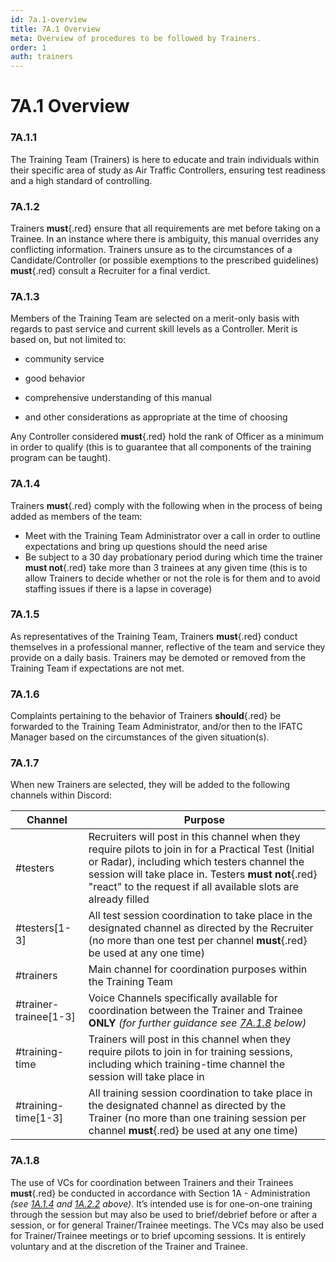 ```yaml
---
id: 7a.1-overview
title: 7A.1 Overview
meta: Overview of procedures to be followed by Trainers.
order: 1
auth: trainers
---
```


# 7A.1 Overview



### 7A.1.1

The Training Team (Trainers) is here to educate and train individuals within their specific area of study as Air Traffic Controllers, ensuring test readiness and a high standard of controlling.



### 7A.1.2

Trainers **must**{.red} ensure that all requirements are met before taking on a Trainee. In an instance where there is ambiguity, this manual overrides any conflicting information. Trainers unsure as to the circumstances of a Candidate/Controller (or possible exemptions to the prescribed guidelines) **must**{.red} consult a Recruiter for a final verdict. 



### 7A.1.3	

Members of the Training Team are selected on a merit-only basis with regards to past service and current skill levels as a Controller. Merit is based on, but not limited to:



- community service

- good behavior

- comprehensive understanding of this manual

- and other considerations as appropriate at the time of choosing

  

Any Controller considered **must**{.red} hold the rank of Officer as a minimum in order to qualify (this is to guarantee that all components of the training program can be taught).



### 7A.1.4

Trainers **must**{.red} comply with the following when in the process of being added as members of the team:

- Meet with the Training Team Administrator over a call in order to outline expectations and bring up questions should the need arise
- Be subject to a 30 day probationary period during which time the trainer **must not**{.red} take more than 3 trainees at any given time (this is to allow Trainers to decide whether or not the role is for them and to avoid staffing issues if there is a lapse in coverage)



### 7A.1.5

As representatives of the Training Team, Trainers **must**{.red} conduct themselves in a professional manner, reflective of the team and service they provide on a daily basis. Trainers may be demoted or removed from the Training Team if expectations are not met. 



### 7A.1.6

Complaints pertaining to the behavior of Trainers **should**{.red} be forwarded to the Training Team Administrator, and/or then to the IFATC Manager based on the circumstances of the given situation(s). 



### 7A.1.7

When new Trainers are selected, they will be added to the following channels within Discord:



| Channel               | Purpose                                                      |
| --------------------- | ------------------------------------------------------------ |
| #testers              | Recruiters will post in this channel when they require pilots to join in for a Practical Test (Initial or Radar), including which testers channel the session will take place in. Testers **must not**{.red} "react" to the request if all available slots are already filled |
| #testers[1-3]         | All test session coordination to take place in the designated channel as directed by the Recruiter (no more than one test per channel **must**{.red} be used at any one time) |
| #trainers             | Main channel for coordination purposes within the Training Team |
| #trainer-trainee[1-3] | Voice Channels specifically available for coordination between the Trainer and Trainee **ONLY** *(for further guidance see [7A.1.8](/guide/atc-manual/7a.-trainers/7a.1-overview#7a.1.8) below)* |
| #training-time        | Trainers will post in this channel when they require pilots to join in for training sessions, including which training-time channel the session will take place in |
| #training-time[1-3]   | All training session coordination to take place in the designated channel as directed by the Trainer (no more than one training session per channel **must**{.red} be used at any one time) |



### 7A.1.8

The use of VCs for coordination between Trainers and their Trainees **must**{.red} be conducted in accordance with Section 1A - Administration *(see [1A.1.4](/guide/atc-manual/1a.-administration/1a.1-discord-communication#1a.1.4) and [1A.2.2](/guide/atc-manual/1a.-administration/1a.2-discord-rules#1a.2.2) above)*. It’s intended use is for one-on-one training through the session but may also be used to brief/debrief before or after a session, or for general Trainer/Trainee meetings. The VCs may also be used for Trainer/Trainee meetings or to brief upcoming sessions. It is entirely voluntary and at the discretion of the Trainer and Trainee. 